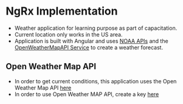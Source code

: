 # NgRx Implementation
- Weather application for learning purpose as part of capacitation.
- Current location only works in the US area.  
- Application is built with Angular and uses [NOAA APIs](https://www.weather.gov/documentation/services-web-api) and the [OpenWeatherMapAPI Service](https://openweathermap.org/api) to create a weather forecast.

## Open Weather Map API
- In order to get current conditions, this application uses the Open Weather Map API [here](https://openweathermap.org/api)
- In order to use Open Weather MAP API, create a key [here](https://openweathermap.org/appid)

